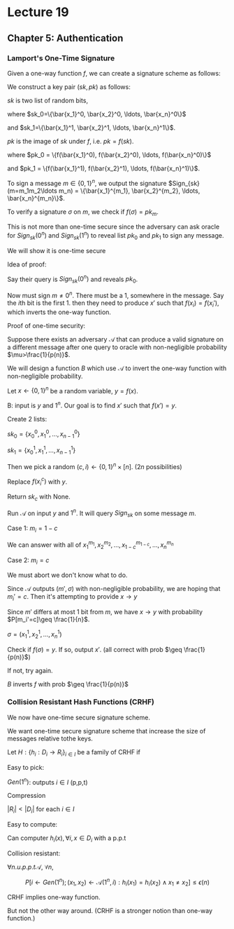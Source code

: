 # Lecture 19

## Chapter 5: Authentication

### Lamport's One-Time Signature

Given a one-way function $f$, we can create a signature scheme as follows:

We construct a key pair $(sk, pk)$ as follows:

$sk$ is two list of random bits, 

where $sk_0=\{\bar{x_1}^0, \bar{x_2}^0, \ldots, \bar{x_n}^0\}$ 

and $sk_1=\{\bar{x_1}^1, \bar{x_2}^1, \ldots, \bar{x_n}^1\}$.

$pk$ is the image of $sk$ under $f$, i.e. $pk = f(sk)$.

where $pk_0 = \{f(\bar{x_1}^0), f(\bar{x_2}^0), \ldots, f(\bar{x_n}^0)\}$

and $pk_1 = \{f(\bar{x_1}^1), f(\bar{x_2}^1), \ldots, f(\bar{x_n}^1)\}$.

To sign a message $m\in\{0,1\}^n$, we output the signature $Sign_{sk}(m=m_1m_2\ldots m_n) = \{\bar{x_1}^{m_1}, \bar{x_2}^{m_2}, \ldots, \bar{x_n}^{m_n}\}$.

To verify a signature $\sigma$ on $m$, we check if $f(\sigma) = pk_m$.

This is not more than one-time secure since the adversary can ask oracle for $Sign_{sk}(0^n)$ and $Sign_{sk}(1^n)$ to reveal list $pk_0$ and $pk_1$ to sign any message.

We will show it is one-time secure

Idea of proof:

Say their query is $Sign_{sk}(0^n)$ and reveals $pk_0$. 

Now must sign $m\neq 0^n$. There must be a 1, somewhere in the message. Say the $i$th bit is the first 1. then they need to produce $x'$ such that $f(x_i)=f(x_i')$, which inverts the one-way function.

Proof of one-time security:

Suppose there exists an adversary $\mathcal{A}$ that can produce a valid signature on a different message after one query to oracle with non-negligible probability $\mu>\frac{1}{p(n)}$.

We will design a function $B$ which use $\mathcal{A}$ to invert the one-way function with non-negligible probability.

Let $x\gets \{0,1\}^n$ be a random variable, $y=f(x)$.

B: input is $y$ and $1^n$. Our goal is to find $x'$ such that $f(x')=y$.

Create 2 lists:

$sk_0=\{x_0^0, x_1^0, \ldots, x_{n-1}^0\}$

$sk_1=\{x_0^1, x_1^1, \ldots, x_{n-1}^1\}$

Then we pick a random $(c,i)\gets \{0,1\}^n\times [n]$. ($2n$ possibilities)

Replace $f(x_i^c)$ with $y$.

Return $sk_c$ with None.

Run $\mathcal{A}$ on input $y$ and $1^n$. It will query $Sign_{sk}$ on some message $m$.

Case 1: $m_i=1-c$

We can answer with all of $x_1^{m_1}, x_2^{m_2}, \ldots, x_{1-c}^{m_{1-c}}, \ldots, x_n^{m_n}$

Case 2: $m_i=c$

We must abort we don't know what to do.

Since $\mathcal{A}$ outputs $(m',\sigma)$ with non-negligible probability, we are hoping that $m_i'=c$. Then it's attempting to provide $x\to y$

Since $m'$ differs at most 1 bit from $m$, we have $x\to y$ with probability $P[m_i'=c]\geq \frac{1}{n}$.

$\sigma=(x_1^1,x_2^1,\ldots,x_n^1)$

Check if $f(\sigma)=y$. If so, output $x'$. (all correct with prob $\geq \frac{1}{p(n)}$)

If not, try again.

$B$ inverts $f$ with prob $\geq \frac{1}{p(n)}$

### Collision Resistant Hash Functions (CRHF)

We now have one-time secure signature scheme.

We want one-time secure signature scheme that increase the size of messages relative tothe keys.

Let $H:\{h_i:D_i\to R_i\}_{i\in I}$ be a family of CRHF if

Easy to pick: 

$Gen(1^n)$: outputs $i\in I$ (p,p,t)

Compression

$|R_i|<|D_i|$ for each $i\in I$

Easy to compute:

Can computer $h_i(x),\forall i,x\in D_i$ with a p.p.t

Collision resistant:

$\forall n.u.p.p.t \mathcal{A}$, $\forall n$, 

$$
P[i\gets Gen(1^n); (x_1,x_2)\gets \mathcal{A}(1^n,i): h_i(x_1)=h_i(x_2)\land x_1\neq x_2]\leq \epsilon(n)
$$

CRHF implies one-way function.

But not the other way around. (CRHF is a stronger notion than one-way function.)

